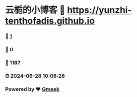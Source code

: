 # 云栀的小博客 :link: https://yunzhi-tenthofadis.github.io 
### :page_facing_up: [1](https://yunzhi-tenthofadis.github.io/tag.html) 
### :speech_balloon: 0 
### :hibiscus: 1187 
### :alarm_clock: 2024-06-28 10:08:28 
### Powered by :heart: [Gmeek](https://github.com/Meekdai/Gmeek)
